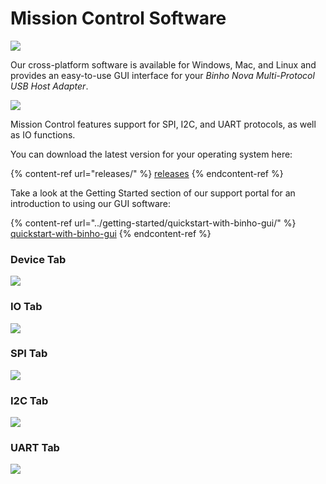 # Mission Control Software

![](../.gitbook/assets/missionControlSplashScreen\_v3.png)

Our cross-platform software is available for Windows, Mac, and Linux and provides an easy-to-use GUI interface for your _Binho Nova Multi-Protocol USB Host Adapter_.

![](../.gitbook/assets/alphaReleaseBanner.png)

Mission Control features support for SPI, I2C, and UART protocols, as well as IO functions.

You can download the latest version for your operating system here:

{% content-ref url="releases/" %}
[releases](releases/)
{% endcontent-ref %}

Take a look at the Getting Started section of our support portal for an introduction to using our GUI software:

{% content-ref url="../getting-started/quickstart-with-binho-gui/" %}
[quickstart-with-binho-gui](../getting-started/quickstart-with-binho-gui/)
{% endcontent-ref %}

### Device Tab

![](<../.gitbook/assets/image (24).png>)

### IO Tab

![](<../.gitbook/assets/image (25).png>)

### SPI Tab

![](<../.gitbook/assets/image (26).png>)

### I2C Tab

![](<../.gitbook/assets/image (27).png>)

### UART Tab

![](<../.gitbook/assets/image (29).png>)
